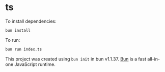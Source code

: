 # ts

To install dependencies:

```bash
bun install
```

To run:

```bash
bun run index.ts
```

This project was created using `bun init` in bun v1.1.37. [Bun](https://bun.sh) is a fast all-in-one JavaScript runtime.
